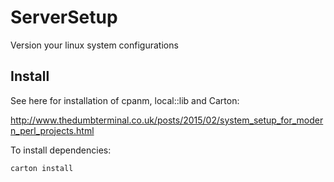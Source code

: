 # ServerSetup
Version your linux system configurations

## Install

See here for installation of cpanm, local::lib and Carton:

http://www.thedumbterminal.co.uk/posts/2015/02/system_setup_for_modern_perl_projects.html

To install dependencies:

    carton install